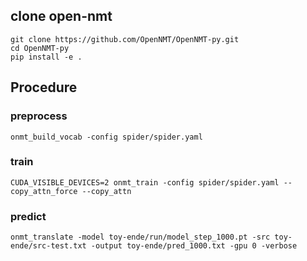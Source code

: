 ## clone open-nmt

    git clone https://github.com/OpenNMT/OpenNMT-py.git
    cd OpenNMT-py
    pip install -e .


## Procedure

### preprocess

    onmt_build_vocab -config spider/spider.yaml

### train

    CUDA_VISIBLE_DEVICES=2 onmt_train -config spider/spider.yaml --copy_attn_force --copy_attn

### predict

    onmt_translate -model toy-ende/run/model_step_1000.pt -src toy-ende/src-test.txt -output toy-ende/pred_1000.txt -gpu 0 -verbose

